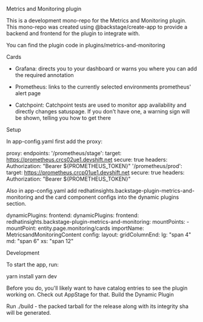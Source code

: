 Metrics and Monitoring plugin

This is a development mono-repo for the Metrics and Monitoring plugin. This mono-repo was created using @backstage/create-app to provide a backend and frontend for the plugin to integrate with.

You can find the plugin code in plugins/metrics-and-monitoring

Cards

- Grafana: directs you to your dashboard or warns you where you can add the required annotation

- Prometheus: links to the currently selected environments prometheus' alert page

- Catchpoint: Catchpoint tests are used to monitor app availability and directly changes satuspage. If you don't have one, a warning sign will be shown, telling you how to get there 

Setup 

In app-config.yaml first add the proxy:

proxy:
  endpoints:
    '/prometheus/stage':
      target: https://prometheus.crcs02ue1.devshift.net
      secure: true
      headers:
        Authorization: "Bearer ${PROMETHEUS_TOKEN}"
    '/prometheus/prod':
      target: https://prometheus.crcp01ue1.devshift.net
      secure: true
      headers:
        Authorization: "Bearer ${PROMETHEUS_TOKEN}"

Also in app-config.yaml add redhatinsights.backstage-plugin-metrics-and-monitoring and the card component configs into the dynamic plugins section.

dynamicPlugins:
  frontend:
    dynamicPlugins:
  frontend:
    redhatinsights.backstage-plugin-metrics-and-monitoring:
      mountPoints:
        - mountPoint: entity.page.monitoring/cards
          importName: MetricsandMonitoringContent
          config:
            layout:
              gridColumnEnd:
                lg: "span 4"
                md: "span 6"
                xs: "span 12"


Development

To start the app, run:

yarn install
yarn dev

Before you do, you'll likely want to have catalog entries to see the plugin working on. Check out AppStage for that.
Build the Dynamic Plugin

Run ./build - the packed tarball for the release along with its integrity sha will be generated.